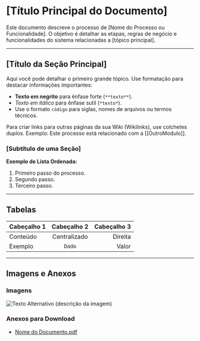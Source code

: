 # [Título Principal do Documento]
Este documento descreve o processo de [Nome do Processo ou Funcionalidade]. O objetivo é detalhar as etapas, regras de negócio e funcionalidades do sistema relacionadas a [tópico principal].

---
## [Título da Seção Principal]
Aqui você pode detalhar o primeiro grande tópico. Use formatação para destacar informações importantes:

* **Texto em negrito** para ênfase forte (`**texto**`).
* *Texto em itálico* para ênfase sutil (`*texto*`).
* Use o formato `código` para siglas, nomes de arquivos ou termos técnicos.

Para criar links para outras páginas da sua Wiki (Wikilinks), use colchetes duplos.
Exemplo: Este processo está relacionado com a [[OutroModulo]].

### [Subtítulo de uma Seção]
**Exemplo de Lista Ordenada:**
1.  Primeiro passo do processo.
2.  Segundo passo.
3.  Terceiro passo.

---

## Tabelas
| Cabeçalho 1 | Cabeçalho 2 | Cabeçalho 3 |
| :---------- | :---------: | ----------: |
| Conteúdo    |  Centralizado   |   Direita |
| Exemplo     |    `Dado`   |     Valor   |

---

## Imagens e Anexos

### Imagens
![Texto Alternativo (descrição da imagem)](/data/img/caminho/exemplo_imagem.png)

### Anexos para Download
* [Nome do Documento.pdf](/download?token=__TOKEN_PLACEHOLDER__&download=NOME_DO_ARQUIVO.pdf)